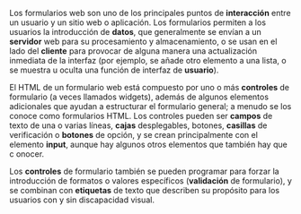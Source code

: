 Los formularios web son uno de los principales puntos de **interacción** entre un usuario y un sitio web o aplicación. Los formularios permiten a los usuarios la introducción de **datos**, que generalmente se envían a un **servidor** web para su procesamiento y almacenamiento, o se usan en el lado del **cliente** para provocar de alguna manera una actualización inmediata de la interfaz (por ejemplo, se añade otro elemento a una lista, o se muestra u oculta una función de interfaz de **usuario**).


El HTML de un formulario web está compuesto por uno o más **controles** de formulario (a veces llamados widgets), además de algunos elementos adicionales que ayudan a estructurar el formulario general; a menudo se los conoce como formularios HTML. Los controles pueden ser **campos** de texto de una o varias líneas, **cajas** desplegables, botones, **casillas** de verificación o **botones** de opción, y se crean principalmente con el elemento **input**, aunque hay algunos otros elementos que también hay que c onocer.

 
Los **controles** de formulario también se pueden programar para forzar la introducción de formatos o valores específicos (**validación** de formulario), y se combinan con **etiquetas** de texto que describen su propósito para los usuarios con y sin discapacidad visual.